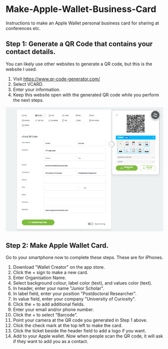# Make-Apple-Wallet-Business-Card
Instructions to make an Apple Wallet personal business card for sharing at conferences etc.


## Step 1: Generate a QR Code that contains your contact details.
You can likely use other websites to generate a QR code, but this is the website I used.

1. Visit https://www.qr-code-generator.com/
2. Select VCARD.
3. Enter your information.
4. Keep this website open with the generated QR code while you perform the next steps.

![](Images/SampleQRcodegenerator.png)

## Step 2: Make Apple Wallet Card.
Go to your smartphone now to complete these steps. These are for iPhones.
1. Download "Wallet Creator" on the app store.
2. Click the + sign to make a new card.
3. Enter Organisation Name.
4. Select background colour, label color (text), and values color (text).
5. In header, enter your name "Junior Scholar".
6. In label field, enter your position "Postdoctoral Researcher".
7. In value field, enter your company "University of Curiosity".
8. Click the + to add additional fields.
9. Enter your email and/or phone number.
10. Click the + to select "Barcode".
11. Point your camera at the QR code you generated in Step 1 above.
12. Click the check mark at the top left to make the card.
13. Click the ticket beside the header field to add a logo if you want.
14. Add to your Apple wallet. Now when people scan the QR code, it will ask if they want to add you as a contact.
